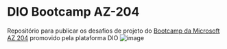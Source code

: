 # DIO Bootcamp AZ-204
Repositório para publicar os desafios de projeto do [Bootcamp da Microsoft AZ 204](https://web.dio.me/track/microsoft-az-204?tab=about) promovido pela plataforma DIO
![image](https://github.com/user-attachments/assets/587dd526-352e-40f9-8741-1a20515f06ec)
